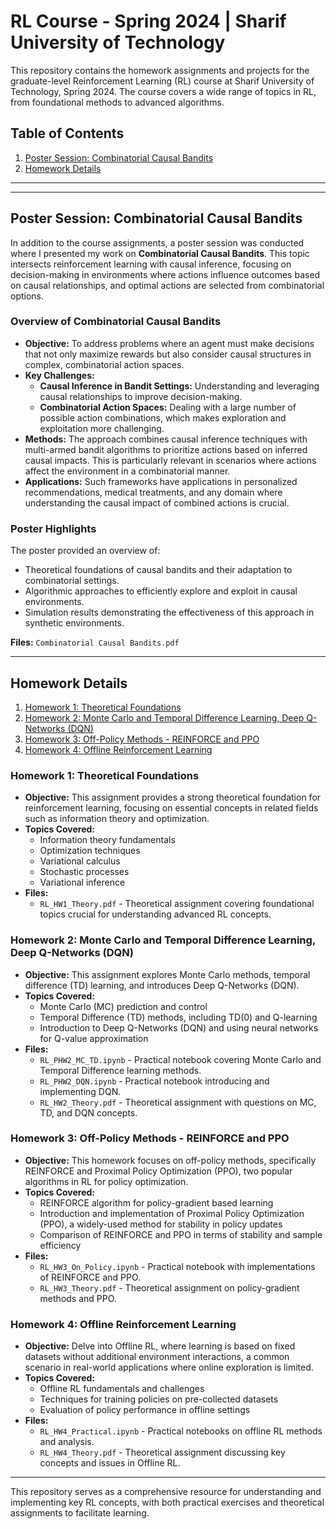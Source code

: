 # RL Course - Spring 2024 | Sharif University of Technology

This repository contains the homework assignments and projects for the graduate-level Reinforcement Learning (RL) course at Sharif University of Technology, Spring 2024. The course covers a wide range of topics in RL, from foundational methods to advanced algorithms.

## Table of Contents
1. [Poster Session: Combinatorial Causal Bandits](#poster-session-combinatorial-causal-bandits)
2. [Homework Details](#homework-details)

---

---

## Poster Session: Combinatorial Causal Bandits

In addition to the course assignments, a poster session was conducted where I presented my work on **Combinatorial Causal Bandits**. This topic intersects reinforcement learning with causal inference, focusing on decision-making in environments where actions influence outcomes based on causal relationships, and optimal actions are selected from combinatorial options.

### Overview of Combinatorial Causal Bandits

- **Objective:** To address problems where an agent must make decisions that not only maximize rewards but also consider causal structures in complex, combinatorial action spaces.
- **Key Challenges:**
  - **Causal Inference in Bandit Settings:** Understanding and leveraging causal relationships to improve decision-making.
  - **Combinatorial Action Spaces:** Dealing with a large number of possible action combinations, which makes exploration and exploitation more challenging.
- **Methods:** The approach combines causal inference techniques with multi-armed bandit algorithms to prioritize actions based on inferred causal impacts. This is particularly relevant in scenarios where actions affect the environment in a combinatorial manner.
- **Applications:** Such frameworks have applications in personalized recommendations, medical treatments, and any domain where understanding the causal impact of combined actions is crucial.

### Poster Highlights

The poster provided an overview of:
- Theoretical foundations of causal bandits and their adaptation to combinatorial settings.
- Algorithmic approaches to efficiently explore and exploit in causal environments.
- Simulation results demonstrating the effectiveness of this approach in synthetic environments.

**Files:** `Combinatorial Causal Bandits.pdf`

---


## Homework Details

1. [Homework 1: Theoretical Foundations](#homework-1-theoretical-foundations)
2. [Homework 2: Monte Carlo and Temporal Difference Learning, Deep Q-Networks (DQN)](#homework-2-monte-carlo-and-temporal-difference-learning-deep-q-networks-dqn)
3. [Homework 3: Off-Policy Methods - REINFORCE and PPO](#homework-3-off-policy-methods---reinforce-and-ppo)
4. [Homework 4: Offline Reinforcement Learning](#homework-4-offline-reinforcement-learning)

### Homework 1: Theoretical Foundations

- **Objective:** This assignment provides a strong theoretical foundation for reinforcement learning, focusing on essential concepts in related fields such as information theory and optimization.
- **Topics Covered:**
  - Information theory fundamentals
  - Optimization techniques
  - Variational calculus
  - Stochastic processes
  - Variational inference
- **Files:** 
  - `RL_HW1_Theory.pdf` - Theoretical assignment covering foundational topics crucial for understanding advanced RL concepts.

### Homework 2: Monte Carlo and Temporal Difference Learning, Deep Q-Networks (DQN)

- **Objective:** This assignment explores Monte Carlo methods, temporal difference (TD) learning, and introduces Deep Q-Networks (DQN).
- **Topics Covered:**
  - Monte Carlo (MC) prediction and control
  - Temporal Difference (TD) methods, including TD(0) and Q-learning
  - Introduction to Deep Q-Networks (DQN) and using neural networks for Q-value approximation
- **Files:** 
  - `RL_PHW2_MC_TD.ipynb` - Practical notebook covering Monte Carlo and Temporal Difference learning methods.
  - `RL_PHW2_DQN.ipynb` - Practical notebook introducing and implementing DQN.
  - `RL_HW2_Theory.pdf` - Theoretical assignment with questions on MC, TD, and DQN concepts.

### Homework 3: Off-Policy Methods - REINFORCE and PPO

- **Objective:** This homework focuses on off-policy methods, specifically REINFORCE and Proximal Policy Optimization (PPO), two popular algorithms in RL for policy optimization.
- **Topics Covered:**
  - REINFORCE algorithm for policy-gradient based learning
  - Introduction and implementation of Proximal Policy Optimization (PPO), a widely-used method for stability in policy updates
  - Comparison of REINFORCE and PPO in terms of stability and sample efficiency
- **Files:** 
  - `RL_HW3_On_Policy.ipynb` - Practical notebook with implementations of REINFORCE and PPO.
  - `RL_HW3_Theory.pdf` - Theoretical assignment on policy-gradient methods and PPO.

### Homework 4: Offline Reinforcement Learning

- **Objective:** Delve into Offline RL, where learning is based on fixed datasets without additional environment interactions, a common scenario in real-world applications where online exploration is limited.
- **Topics Covered:**
  - Offline RL fundamentals and challenges
  - Techniques for training policies on pre-collected datasets
  - Evaluation of policy performance in offline settings
- **Files:**
  - `RL_HW4_Practical.ipynb` - Practical notebooks on offline RL methods and analysis.
  - `RL_HW4_Theory.pdf` - Theoretical assignment discussing key concepts and issues in Offline RL.

---

This repository serves as a comprehensive resource for understanding and implementing key RL concepts, with both practical exercises and theoretical assignments to facilitate learning.
